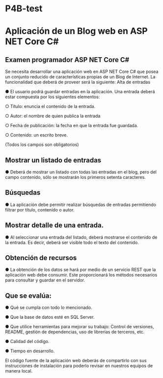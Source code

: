 # P4B-test
# Aplicación de un Blog web en ASP NET Core C# 

## Examen programador ASP NET Core C#

Se necesita desarrollar una aplicación web en ASP NET Core C# que posea un conjunto
reducido de características propias de un Blog de Internet.
La funcionalidad que deberá de proveer será la siguiente:
Alta de entradas

● El usuario podrá guardar entradas en la aplicación. Una entrada deberá estar
compuesta por los siguientes elementos:

○ Título: enuncia el contenido de la entrada.

○ Autor: el nombre de quien publica la entrada

○ Fecha de publicación: la fecha en que la entrada fue guardada.

○ Contenido: un escrito breve.

(Todos los campos son obligatorios)

## Mostrar un listado de entradas

● Deberá de mostrar un listado con todas las entradas en el blog, pero del campo contenido, sólo se mostrarán los primeros setenta caracteres.

## Búsquedas

● La aplicación debe permitir realizar búsquedas de entradas permitiendo filtrar por título, contenido o autor.

## Mostrar detalle de una entrada.

● Al seleccionar una entrada del listado, deberá mostrarse el contenido de la entrada. Es decir, deberá ser visible todo el texto del contenido.

## Obtención de recursos

● La obtención de los datos se hará por medio de un servicio REST que la aplicación web debe consumir. Este proporcionará los métodos necesarios para consultar y guardar en el servidor.

## Que se evalúa:

● Qué se cumpla con todo lo mencionado.

● Que la base de datos esté en SQL Server.

● Que utilice herramientas para mejorar su trabajo: Control de versiones, README, gestión de dependencias, uso de librerías de terceros, etc.

● Calidad del código.

● Tiempo en desarrollo.

El código fuente de la aplicación web deberás de compartirlo con sus instrucciones de instalación para poderlo revisar en nuestros equipos de manera local.